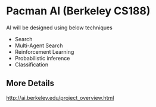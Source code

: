 # Pacman AI (Berkeley CS188)

<p>AI will be designed using below techniques</p>

<ul>
<li>Search</li>
<li>Multi-Agent Search</li>
<li>Reinforcement Learning</li>
<li>Probabilistic inference</li>
<li>Classification</li>
</ul>


## More Details
http://ai.berkeley.edu/project_overview.html
